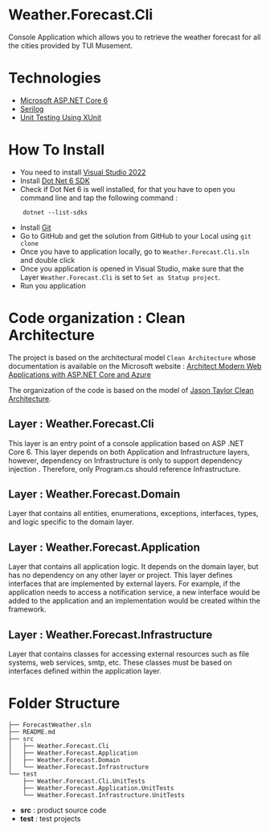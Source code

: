 ﻿# Weather.Forecast.Cli 

Console Application which allows you to retrieve the weather forecast for all the cities provided by TUI Musement.

# Technologies

- [Microsoft ASP.NET Core 6](https://docs.microsoft.com/en-us/aspnet/core/release-notes/aspnetcore-6.0?view=aspnetcore-6.0)
- [Serilog](https://serilog.net/)
- [Unit Testing Using XUnit](https://docs.microsoft.com/en-us/dotnet/core/testing/unit-testing-with-dotnet-test)

# How To Install

- You need to install [Visual Studio 2022](https://visualstudio.microsoft.com/fr/vs/#:~:text=Visual%20Studio%202022%20est%20le,plus%20fluide%20et%20plus%20r%C3%A9actif.)
- Install [Dot Net 6 SDK](https://dotnet.microsoft.com/en-us/download/dotnet/6.0)
- Check if Dot Net 6 is well installed, for that you have to open you command line and tap the following command :
```
    dotnet --list-sdks
```
- Install [Git](https://git-scm.com/downloads) 
- Go to GitHub and get the solution from GitHub to your Local using `git clone`
- Once you have to application locally, go to `Weather.Forecast.Cli.sln` and double click
- Once you application is opened in Visual Studio, make sure that the Layer `Weather.Forecast.Cli` is set to `Set as Statup project`.
- Run you application

# Code organization : Clean Architecture 

The project is based on the architectural model ``Clean Architecture`` whose documentation is available on the Microsoft website : [Architect Modern Web Applications with ASP.NET Core and Azure](https://docs.microsoft.com/en-us/dotnet/architecture/modern-web-apps-azure/)

The organization of the code is based on the model of [Jason Taylor Clean Architecture](https://github.com/jasontaylordev/CleanArchitecture).

## Layer : Weather.Forecast.Cli

This layer is an entry point of a console application based on ASP .NET Core 6. This layer depends on both Application and Infrastructure layers, however, dependency on Infrastructure is only to support dependency injection . Therefore, only Program.cs should reference Infrastructure.

## Layer : Weather.Forecast.Domain

Layer that contains all entities, enumerations, exceptions, interfaces, types, and logic specific to the domain layer.

## Layer : Weather.Forecast.Application

Layer that contains all application logic. It depends on the domain layer, but has no dependency on any other layer or project. This layer defines interfaces that are implemented by external layers. For example, if the application needs to access a notification service, a new interface would be added to the application and an implementation would be created within the framework.

## Layer : Weather.Forecast.Infrastructure

Layer that contains classes for accessing external resources such as file systems, web services, smtp, etc. These classes must be based on interfaces defined within the application layer.

# Folder Structure

```
├── ForecastWeather.sln
├── README.md
├── src
│   ├── Weather.Forecast.Cli
│   ├── Weather.Forecast.Application
│   ├── Weather.Forecast.Domain
│   └── Weather.Forecast.Infrastructure
└── test
    ├── Weather.Forecast.Cli.UnitTests
    ├── Weather.Forecast.Application.UnitTests
    └── Weather.Forecast.Infrastructure.UnitTests
```
- **src** : product source code
- **test** : test projects
